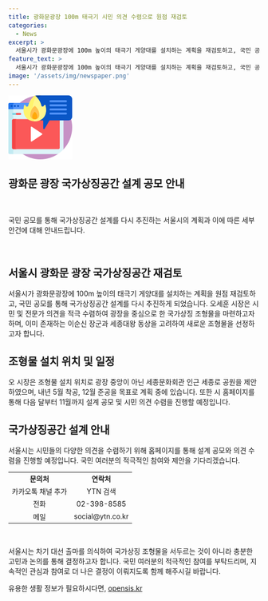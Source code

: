 ```yaml
---
title: 광화문광장 100m 태극기 시민 의견 수렴으로 원점 재검토
categories:
  - News
excerpt: >
  서울시가 광화문광장에 100m 높이의 태극기 게양대를 설치하는 계획을 재검토하고, 국민 공모를 통해 국가상징공간 설계를 추진합니다. 이에 대해 오세훈 시장은 시민과 전문가 의견을 수렴하며, 국가 정체성을 상징하는 조형물이 필요하다고 언급했습니다. 조형물 설치 위치는 세종로 공원으로 변경되며, 내년 5월 착공, 12월 준공을 목표로 설계 공모와 시민 참여를 계획 중이라고 밝혔습니다. 이에 대한 오 시장의 의도와 시민 참여 과정이 화제를 모으고 있습니다.
feature_text: >
  서울시가 광화문광장에 100m 높이의 태극기 게양대를 설치하는 계획을 재검토하고, 국민 공모를 통해 국가상징공간 설계를 추진합니다. 이에 대해 오세훈 시장은 시민과 전문가 의견을 수렴하며, 국가 정체성을 상징하는 조형물이 필요하다고 언급했습니다. 조형물 설치 위치는 세종로 공원으로 변경되며, 내년 5월 착공, 12월 준공을 목표로 설계 공모와 시민 참여를 계획 중이라고 밝혔습니다. 이에 대한 오 시장의 의도와 시민 참여 과정이 화제를 모으고 있습니다.
image: '/assets/img/newspaper.png'
---
```


<p><img src="/assets/img/news.png" alt="rentncar 속보" /></p>

<h2 data-ke-size="size26">광화문 광장 국가상징공간 설계 공모 안내</h2>

<p data-ke-size="size16">&nbsp;</p>

<p>국민 공모를 통해 국가상징공간 설계를 다시 추진하는 서울시의 계획과 이에 따른 세부 안건에 대해 안내드립니다.</p>

<p data-ke-size="size16">&nbsp;</p>

<h2>서울시 광화문 광장 국가상징공간 재검토</h2>

<p>서울시가 광화문광장에 100m 높이의 태극기 게양대를 설치하는 계획을 원점 재검토하고, 국민 공모를 통해 국가상징공간 설계를 다시 추진하게 되었습니다. 오세훈 시장은 시민 및 전문가 의견을 적극 수렴하여 광장을 중심으로 한 국가상징 조형물을 마련하고자 하며, 이미 존재하는 이순신 장군과 세종대왕 동상을 고려하여 새로운 조형물을 선정하고자 합니다.</p>

<h2>조형물 설치 위치 및 일정</h2>

<p>오 시장은 조형물 설치 위치로 광장 중앙이 아닌 세종문화회관 인근 세종로 공원을 제안하였으며, 내년 5월 착공, 12월 준공을 목표로 계획 중에 있습니다. 또한 시 홈페이지를 통해 다음 달부터 11월까지 설계 공모 및 시민 의견 수렴을 진행할 예정입니다.</p>

<h2>국가상징공간 설계 안내</h2>

<p>서울시는 시민들의 다양한 의견을 수렴하기 위해 홈페이지를 통해 설계 공모와 의견 수렴을 진행할 예정입니다. 국민 여러분의 적극적인 참여와 제안을 기다리겠습니다.</p>

<table>
    <tr>
        <td style="text-align: center; height: 17px;"><b>문의처</b></td>
        <td style="text-align: center; height: 17px;"><b>연락처</b></td>
    </tr>
    <tr>
        <td style="text-align: center; height: 17px;">카카오톡 채널 추가</td>
        <td style="text-align: center; height: 17px;">YTN 검색</td>
    </tr>
    <tr>
        <td style="text-align: center; height: 17px;">전화</td>
        <td style="text-align: center; height: 17px;">02-398-8585</td>
    </tr>
    <tr>
        <td style="text-align: center; height: 17px;">메일</td>
        <td style="text-align: center; height: 17px;">social@ytn.co.kr</td>
    </tr>
</table>

<p data-ke-size="size16">&nbsp;</p>

<p>서울시는 차기 대선 출마를 의식하여 국가상징 조형물을 서두르는 것이 아니라 충분한 고민과 논의를 통해 결정하고자 합니다. 국민 여러분의 적극적인 참여를 부탁드리며, 지속적인 관심과 참여로 더 나은 결정이 이뤄지도록 함께 해주시길 바랍니다.</p>
유용한 생활 정보가 필요하시다면, <a href="https://opensis.kr" rel="dofollow">opensis.kr</a>


